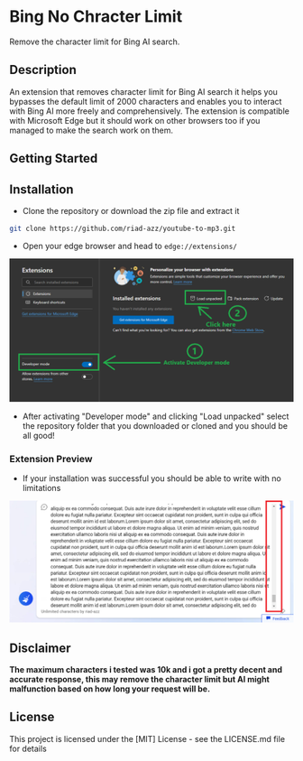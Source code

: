 # Bing No Chracter Limit

Remove the character limit for Bing AI search.

## Description

An extension that removes character limit for Bing AI search it helps you bypasses the default limit of 2000 characters and enables you to interact with Bing AI more freely and comprehensively. The extension is compatible with Microsoft Edge but it should work on other browsers too if you managed to make the search work on them.

## Getting Started

## Installation

- Clone the repository or download the zip file and extract it

```bash
git clone https://github.com/riad-azz/youtube-to-mp3.git
```

- Open your edge browser and head to `edge://extensions/`

![Extension preview image](screenshots/sc-02.png)

- After activating "Developer mode" and clicking "Load unpacked" select the repository folder that you downloaded or cloned and you should be all good!

### Extension Preview

- If your installation was successful you should be able to write with no limitations

![Extension preview image](screenshots/sc-01.png)

## Disclaimer

**The maximum characters i tested was 10k and i got a pretty decent and accurate response, this may remove the character limit but AI might malfunction based on how long your request will be.**

## License

This project is licensed under the [MIT] License - see the LICENSE.md file for details
